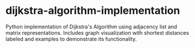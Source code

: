 # dijkstra-algorithm-implementation
Python implementation of Dijkstra's Algorithm using adjacency list and matrix representations. Includes graph visualization with shortest distances labeled and examples to demonstrate its functionality.

